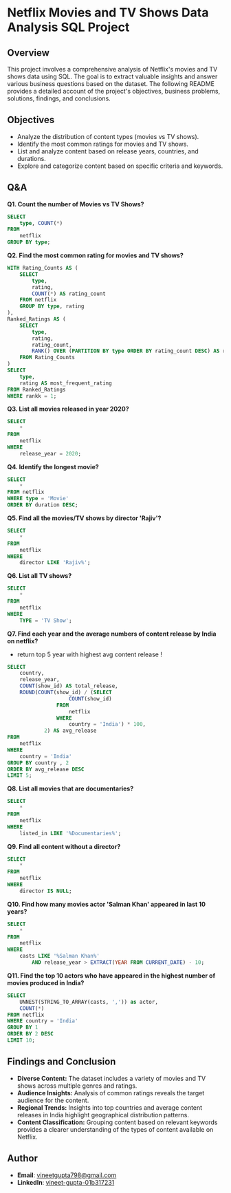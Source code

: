 # Netflix Movies and TV Shows Data Analysis SQL Project

## Overview
This project involves a comprehensive analysis of Netflix's movies and TV shows data using SQL. The goal is to extract valuable insights and answer various business questions based on the dataset. The following README provides a detailed account of the project's objectives, business problems, solutions, findings, and conclusions.

## Objectives

- Analyze the distribution of content types (movies vs TV shows).
- Identify the most common ratings for movies and TV shows.
- List and analyze content based on release years, countries, and durations.
- Explore and categorize content based on specific criteria and keywords.

## Q&A

**Q1. Count the number of Movies vs TV Shows?**

```sql
SELECT 
    type, COUNT(*)
FROM
    netflix
GROUP BY type;

```

**Q2. Find the most common rating for movies and TV shows?**

```sql
WITH Rating_Counts AS (
    SELECT 
        type,
        rating,
        COUNT(*) AS rating_count
    FROM netflix
    GROUP BY type, rating
),
Ranked_Ratings AS (
    SELECT 
        type,
        rating,
        rating_count,
        RANK() OVER (PARTITION BY type ORDER BY rating_count DESC) AS rankk
    FROM Rating_Counts
)
SELECT 
    type,
    rating AS most_frequent_rating
FROM Ranked_Ratings
WHERE rankk = 1;

```

**Q3. List all movies released in year 2020?**

```sql
SELECT 
    *
FROM
    netflix
WHERE
    release_year = 2020;

```

**Q4. Identify the longest movie?**

```sql
SELECT 
	*
FROM netflix
WHERE type = 'Movie'
ORDER BY duration DESC;

```

**Q5. Find all the movies/TV shows by director 'Rajiv'?**

```sql
SELECT 
    *
FROM
    netflix
WHERE
    director LIKE 'Rajiv%';

```
    
**Q6. List all TV shows?**

```sql
SELECT 
    *
FROM
    netflix
WHERE
    TYPE = 'TV Show';

```

**Q7. Find each year and the average numbers of content release by India on netflix?**
- return top 5 year with highest avg content release !

```sql
SELECT 
    country,
    release_year,
    COUNT(show_id) AS total_release,
    ROUND(COUNT(show_id) / (SELECT 
                    COUNT(show_id)
                FROM
                    netflix
                WHERE
                    country = 'India') * 100,
            2) AS avg_release
FROM
    netflix
WHERE
    country = 'India'
GROUP BY country , 2
ORDER BY avg_release DESC
LIMIT 5;

```

**Q8. List all movies that are documentaries?**

```sql
SELECT 
    *
FROM
    netflix
WHERE
    listed_in LIKE '%Documentaries%';

```
    
**Q9. Find all content without a director?**

```sql
SELECT 
    *
FROM
    netflix
WHERE
    director IS NULL;

````
    
**Q10. Find how many movies actor 'Salman Khan' appeared in last 10 years?**

```sql
SELECT 
    *
FROM
    netflix
WHERE
    casts LIKE '%Salman Khan%'
        AND release_year > EXTRACT(YEAR FROM CURRENT_DATE) - 10;

```
    
**Q11. Find the top 10 actors who have appeared in the highest number of movies produced in India?**

```sql
SELECT 
	UNNEST(STRING_TO_ARRAY(casts, ',')) as actor,
	COUNT(*)
FROM netflix
WHERE country = 'India'
GROUP BY 1
ORDER BY 2 DESC
LIMIT 10;

```

## Findings and Conclusion

- **Diverse Content:** The dataset includes a variety of movies and TV shows across multiple genres and ratings.
- **Audience Insights:** Analysis of common ratings reveals the target audience for the content.
- **Regional Trends:** Insights into top countries and average content releases in India highlight geographical distribution patterns.
- **Content Classification:** Grouping content based on relevant keywords provides a clearer understanding of the types of content available on Netflix.

## Author
- **Email**: vineetgupta798@gmail.com
- **LinkedIn**: [vineet-gupta-01b317231](https://www.linkedin.com/in/vineet-gupta-01b317231/)

